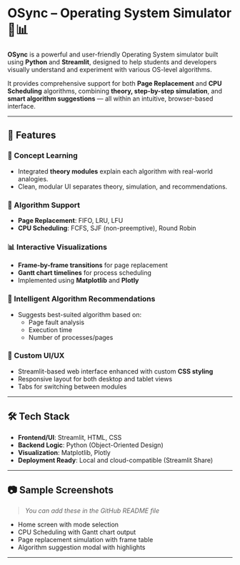 # OSync – Operating System Simulator 🔧📊

**OSync** is a powerful and user-friendly Operating System simulator built using **Python** and **Streamlit**, designed to help students and developers visually understand and experiment with various OS-level algorithms.

It provides comprehensive support for both **Page Replacement** and **CPU Scheduling** algorithms, combining **theory, step-by-step simulation**, and **smart algorithm suggestions** — all within an intuitive, browser-based interface.

---

## 🚀 Features

### 📘 Concept Learning
- Integrated **theory modules** explain each algorithm with real-world analogies.
- Clean, modular UI separates theory, simulation, and recommendations.

### 🧠 Algorithm Support
- **Page Replacement**: FIFO, LRU, LFU
- **CPU Scheduling**: FCFS, SJF (non-preemptive), Round Robin

### 📊 Interactive Visualizations
- **Frame-by-frame transitions** for page replacement
- **Gantt chart timelines** for process scheduling
- Implemented using **Matplotlib** and **Plotly**

### 🤖 Intelligent Algorithm Recommendations
- Suggests best-suited algorithm based on:
  - Page fault analysis
  - Execution time
  - Number of processes/pages

### 🎨 Custom UI/UX
- Streamlit-based web interface enhanced with custom **CSS styling**
- Responsive layout for both desktop and tablet views
- Tabs for switching between modules

---

## 🛠️ Tech Stack

- **Frontend/UI**: Streamlit, HTML, CSS
- **Backend Logic**: Python (Object-Oriented Design)
- **Visualization**: Matplotlib, Plotly
- **Deployment Ready**: Local and cloud-compatible (Streamlit Share)

---

## 📷 Sample Screenshots

> _You can add these in the GitHub README file_  
- Home screen with mode selection  
- CPU Scheduling with Gantt chart output  
- Page replacement simulation with frame table  
- Algorithm suggestion modal with highlights  

---

